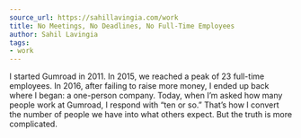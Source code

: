 ```yaml
---
source_url: https://sahillavingia.com/work
title: No Meetings, No Deadlines, No Full-Time Employees
author: Sahil Lavingia
tags:
- work
---
```

I started Gumroad in 2011. In 2015, we reached a peak of 23 full-time employees. In 2016, after failing to raise more money, I ended up back where I began: a one-person company.
Today, when I’m asked how many people work at Gumroad, I respond with “ten or so.” That’s how I convert the number of people we have into what others expect. But the truth is more complicated.